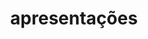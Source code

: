 ---
layout: talks
title: apresentações
ref: talks_mltheory
lang: pt
category: machine_learning_theory


givenby: ministrada por
date_format: "%-d/%m/%Y"
all_talks: Apresentações anteriores
---